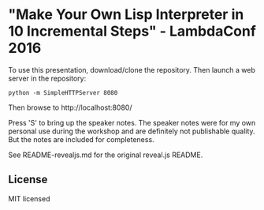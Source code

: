 # "Make Your Own Lisp Interpreter in 10 Incremental Steps" - LambdaConf 2016

To use this presentation, download/clone the repository. Then launch
a web server in the repository:

```
python -m SimpleHTTPServer 8080
```

Then browse to http://localhost:8080/

Press 'S' to bring up the speaker notes. The speaker notes were for my
own personal use during the workshop and are definitely not
publishable quality. But the notes are included for completeness.

See README-revealjs.md for the original reveal.js README.

## License

MIT licensed
